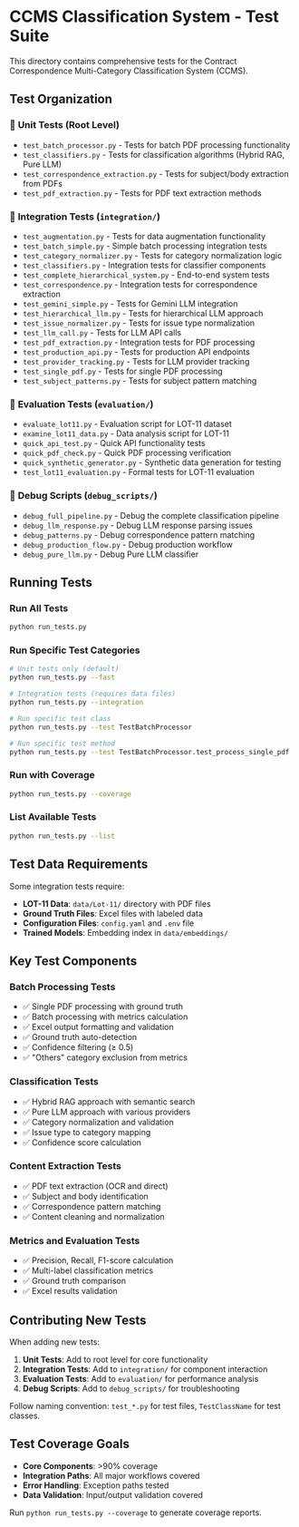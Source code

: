 # CCMS Classification System - Test Suite

This directory contains comprehensive tests for the Contract Correspondence Multi-Category Classification System (CCMS).

## Test Organization

### 📁 **Unit Tests** (Root Level)
- `test_batch_processor.py` - Tests for batch PDF processing functionality
- `test_classifiers.py` - Tests for classification algorithms (Hybrid RAG, Pure LLM)
- `test_correspondence_extraction.py` - Tests for subject/body extraction from PDFs
- `test_pdf_extraction.py` - Tests for PDF text extraction methods

### 📁 **Integration Tests** (`integration/`)
- `test_augmentation.py` - Tests for data augmentation functionality
- `test_batch_simple.py` - Simple batch processing integration tests
- `test_category_normalizer.py` - Tests for category normalization logic
- `test_classifiers.py` - Integration tests for classifier components
- `test_complete_hierarchical_system.py` - End-to-end system tests
- `test_correspondence.py` - Integration tests for correspondence extraction
- `test_gemini_simple.py` - Tests for Gemini LLM integration
- `test_hierarchical_llm.py` - Tests for hierarchical LLM approach
- `test_issue_normalizer.py` - Tests for issue type normalization
- `test_llm_call.py` - Tests for LLM API calls
- `test_pdf_extraction.py` - Integration tests for PDF processing
- `test_production_api.py` - Tests for production API endpoints
- `test_provider_tracking.py` - Tests for LLM provider tracking
- `test_single_pdf.py` - Tests for single PDF processing
- `test_subject_patterns.py` - Tests for subject pattern matching

### 📁 **Evaluation Tests** (`evaluation/`)
- `evaluate_lot11.py` - Evaluation script for LOT-11 dataset
- `examine_lot11_data.py` - Data analysis script for LOT-11
- `quick_api_test.py` - Quick API functionality tests
- `quick_pdf_check.py` - Quick PDF processing verification
- `quick_synthetic_generator.py` - Synthetic data generation for testing
- `test_lot11_evaluation.py` - Formal tests for LOT-11 evaluation

### 📁 **Debug Scripts** (`debug_scripts/`)
- `debug_full_pipeline.py` - Debug the complete classification pipeline
- `debug_llm_response.py` - Debug LLM response parsing issues
- `debug_patterns.py` - Debug correspondence pattern matching
- `debug_production_flow.py` - Debug production workflow
- `debug_pure_llm.py` - Debug Pure LLM classifier

## Running Tests

### **Run All Tests**
```bash
python run_tests.py
```

### **Run Specific Test Categories**
```bash
# Unit tests only (default)
python run_tests.py --fast

# Integration tests (requires data files)
python run_tests.py --integration

# Run specific test class
python run_tests.py --test TestBatchProcessor

# Run specific test method
python run_tests.py --test TestBatchProcessor.test_process_single_pdf
```

### **Run with Coverage**
```bash
python run_tests.py --coverage
```

### **List Available Tests**
```bash
python run_tests.py --list
```

## Test Data Requirements

Some integration tests require:
- **LOT-11 Data**: `data/Lot-11/` directory with PDF files
- **Ground Truth Files**: Excel files with labeled data
- **Configuration Files**: `config.yaml` and `.env` file
- **Trained Models**: Embedding index in `data/embeddings/`

## Key Test Components

### **Batch Processing Tests**
- ✅ Single PDF processing with ground truth
- ✅ Batch processing with metrics calculation
- ✅ Excel output formatting and validation
- ✅ Ground truth auto-detection
- ✅ Confidence filtering (≥ 0.5)
- ✅ "Others" category exclusion from metrics

### **Classification Tests**
- ✅ Hybrid RAG approach with semantic search
- ✅ Pure LLM approach with various providers
- ✅ Category normalization and validation
- ✅ Issue type to category mapping
- ✅ Confidence score calculation

### **Content Extraction Tests**
- ✅ PDF text extraction (OCR and direct)
- ✅ Subject and body identification
- ✅ Correspondence pattern matching
- ✅ Content cleaning and normalization

### **Metrics and Evaluation Tests**
- ✅ Precision, Recall, F1-score calculation
- ✅ Multi-label classification metrics
- ✅ Ground truth comparison
- ✅ Excel results validation

## Contributing New Tests

When adding new tests:

1. **Unit Tests**: Add to root level for core functionality
2. **Integration Tests**: Add to `integration/` for component interaction
3. **Evaluation Tests**: Add to `evaluation/` for performance analysis
4. **Debug Scripts**: Add to `debug_scripts/` for troubleshooting

Follow naming convention: `test_*.py` for test files, `TestClassName` for test classes.

## Test Coverage Goals

- **Core Components**: >90% coverage
- **Integration Paths**: All major workflows covered
- **Error Handling**: Exception paths tested
- **Data Validation**: Input/output validation covered

Run `python run_tests.py --coverage` to generate coverage reports.